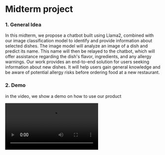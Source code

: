 # Midterm project
### 1. General Idea
In this midterm, we propose a chatbot built using Llama2, combined with our image classification model to identify and provide information about selected dishes. The image model will analyze an image of a dish and predict its name. This name will then be relayed to the chatbot, which will offer assistance regarding the dish's flavor, ingredients, and any allergy warnings. Our work provides an end-to-end solution for users seeking information about new dishes. It will help users gain general knowledge and be aware of potential allergy risks before ordering food at a new restaurant.

### 2. Demo
  in the video, we show a demo on how to use our product


![Step](midterm_demo.mov)
